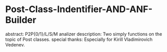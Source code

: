 # Post-Class-Indentifier-AND-ANF-Builder
abstract:
  P2P{0/1}/L/S/M analizer
description:
  Two simply functions on the topic of Post classes.
special thanks:
  Especially for Kirill Vladimirovich Vedenev.
